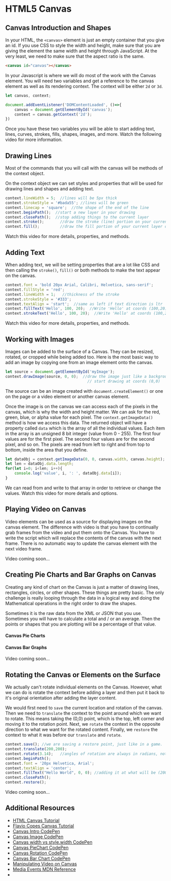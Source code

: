 # HTML5 Canvas

## Canvas Introduction and Shapes

In your HTML, the `<canvas>` element is just an empty container that you give an id. If you use CSS to style the width and height, make sure that you are giving the element the same width and height through JavaScript. At the very least, we need to make sure that the aspect ratio is the same.

```html
<canvas id="canvas"></canvas>
```

In your Javascript is where we will do most of the work with the Canvas element. You will need two variables and get a reference to the canvas element as well as its rendering context. The context will be either `2d` or `3d`.

```js
let canvas, context;

document.addEventListener('DOMContentLoaded', ()=>{
    canvas = document.getElementById('canvas');
    context = canvas.getContext('2d');
})
```

Once you have these two variables you will be able to start adding text, lines, curves, strokes, fills, shapes, images, and more. Watch the following video for more information.

<YouTube
    title="Canvas Intro and Shapes"
    url="https://www.youtube.com/embed/uh1Sgj2Gt70"
/>


## Drawing Lines

Most of the commands that you will call with the canvas will be methods of the context object.

On the context object we can set styles and properties that will be used for drawing lines and shapes and adding text.

```js
context.lineWidth = 5;  //lines will be 5px thick
context.strokeStyle = '#bada55'; //lines will be green
context.linecap = 'square';  //the shape of the end of the line
context.beginPath();  //start a new layer in your drawing
context.closePath();  //stop adding things to the current layer
context.stroke();       //draw the stroke (line) portion on your current layer
context.fill();         //draw the fill portion of your current layer on the canvas.
```

Watch this video for more details, properties, and methods.

<YouTube
    title="Canvas Intro and Shapes"
    url="https://www.youtube.com/embed/-Guz9o-GiB0"
/>


## Adding Text

When adding text, we will be setting properties that are a lot like CSS and then calling the `stroke()`, `fill()` or both methods to make the text appear on the canvas.

```js
context.font = 'bold 20px Arial, Calibri, Helvetica, sans-serif';
context.fillStyle = 'red';
context.lineWidth = 1;   //thickness of the stroke
context.strokeStyle = '#333';
context.textAlign = 'start';  //same as left if text direction is ltr
context.fillText('Hello', 100, 20);  //Write 'Hello' at coords (100,20) 
context.strokeText('Hello', 100, 20);  //Write 'Hello' at coords (100,20) 
```

Watch this video for more details, properties, and methods.

<YouTube
    title="Canvas Intro and Shapes"
    url="https://www.youtube.com/embed/qMPifeAMo7k"
/>


## Working with Images

Images can be added to the surface of a Canvas. They can be resized, rotated, or cropped while being added too. Here is the most basic way to add an image by copying one from an image element onto the canvas.

```js
let source = document.getElementById('myImage');
context.drawImage(source, 0, 0);  //draw the image just like a background image on the Canvas
                                    // start drawing at coords (0,0)
```

The source can be an image created with `document.createElement()` or one on the page or a video element or another canvas element.

Once the image is on the canvas we can access each of the pixels in the canvas, which is why the width and height matter. We can ask for the red, green, blue, or alpha value for each pixel. The `context.getImageData()` method is how we access this data. The returned object will have a property called `data` which is the array of all the individual values. Each item in the array is an unsigned 8 bit integer (value from 0 - 255). The first four values are for the first pixel. The second four values are for the second pixel, and so on. The pixels are read from left to right and from top to bottom, inside the area that you define.

```js
let dataObj = context.getImageData(0, 0, canvas.width, canvas.height);
let len = dataObj.data.length;
for(let i=0; i<len; i++){
    console.log('value', i, ': ', dataObj.data[i]);
}
```

We can read from and write to that array in order to retrieve or change the values.
Watch this video for more details and options.

<YouTube
    title="Canvas Intro and Shapes"
    url="https://www.youtube.com/embed/HjxrSMgQLQU"
/>

## Playing Video on Canvas

Video elements can be used as a source for displaying images on the canvas element. The difference with video is that you have to continually grab frames from the video and put them onto the Canvas. You have to write the script which will replace the contents of the canvas with the next frame. There is no automatic way to update the canvas element with the next video frame.

Video coming soon...

<YouTube
    title="Canvas Video Playback"
    url="https://www.youtube.com/embed/"
/>

## Creating Pie Charts and Bar Graphs on Canvas

Creating any kind of chart on the Canvas is just a matter of drawing lines, rectangles, circles, or other shapes. These things are pretty basic. The only challenge is really looping through the data in a logical way and doing the Mathematical operations in the right order to draw the shapes.

Sometimes it is the raw data from the XML or JSON that you use. Sometimes you will have to calculate a total and / or an average. Then the points or shapes that you are plotting will be a percentage of that value.

#### Canvas Pie Charts

<YouTube
    title="Canvas Pie Charts"
    url="https://www.youtube.com/embed/ihe5yeEAeHg"
/>


#### Canvas Bar Graphs

Video coming soon...

<YouTube
    title="Canvas Bar Graphs"
    url="https://www.youtube.com/embed/"
/>

## Rotating the Canvas or Elements on the Surface

We actually can't rotate individual elements on the Canvas. However, what we can do is rotate the context before adding a layer and then put it back to it's original orientation after adding the layer content.

We would first need to `save` the current location and rotation of the canvas. Then we need to `translate` the context to the point around which we want to rotate. This means taking the (0,0) point, which is the top, left corner and moving it to the rotation point. Next, we `rotate` the context in the opposite direction to what we want for the rotated content. Finally, we `restore` the context to what it was before our `translate` and `rotate`.

```js
context.save(); //we are saving a restore point, just like in a game.
context.translate(200,200);
context.rotate(3.14);   //angles of rotation are always in radians, not degrees
context.beginPath();
context.font = '20px Helvetica, Arial';
context.textAlign = 'center';
context.fillText("Hello World", 0, 0); //adding it at what will be (200,200)
context.closePath();
context.restore();
```

Video coming soon...

<YouTube
    title="Canvas Rotation"
    url="https://www.youtube.com/embed/"
/>

## Additional Resources

- [HTML Canvas Tutorial](https://www.html5canvastutorials.com/tutorials/html5-canvas-element/)
- [Flavio Copes Canvas Tutorial](https://flaviocopes.com/canvas/)
- [Canvas Intro CodePen](https://codepen.io/mad-d/pen/oZxVNv)
- [Canvas Image CodePen](https://codepen.io/mad-d/pen/YPNoKN)
- [Canvas width vs style.width CodePen](https://codepen.io/mad-d/pen/yMNrXX)
- [Canvas PieChart CodePen](https://codepen.io/mad-d/pen/PwpjoJ)
- [Canvas Rotation CodePen](https://codepen.io/mad-d/pen/EPEZpw)
- [Canvas Bar Chart CodePen](https://codepen.io/mad-d/pen/JoEPOo)
- [Manipulating Video on Canvas](https://developer.mozilla.org/en-US/docs/Web/API/Canvas_API/Manipulating_video_using_canvas)
- [Media Events MDN Reference](https://developer.mozilla.org/en-US/docs/Web/Events#Media_events)
- 